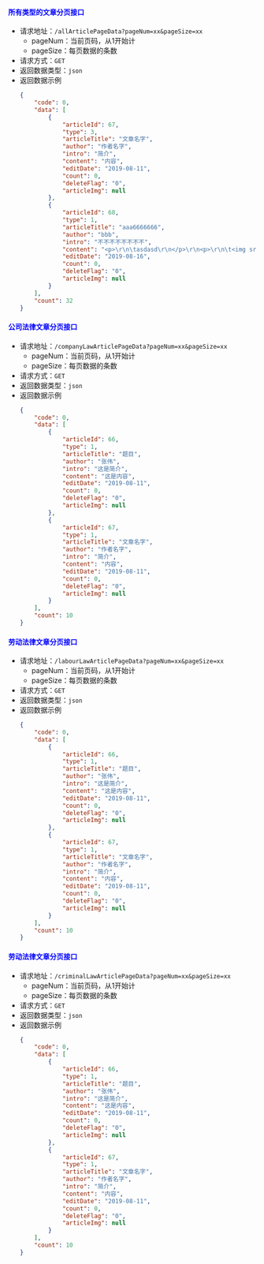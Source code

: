 #### <font color="blue">所有类型的文章分页接口</font>
- 请求地址：`/allArticlePageData?pageNum=xx&pageSize=xx`
  + pageNum：当前页码，从1开始计
  + pageSize：每页数据的条数
- 请求方式：`GET`
- 返回数据类型：`json`
- 返回数据示例
    ```json
    {
        "code": 0,
        "data": [
            {
                "articleId": 67,
                "type": 3,
                "articleTitle": "文章名字",
                "author": "作者名字",
                "intro": "简介",
                "content": "内容",
                "editDate": "2019-08-11",
                "count": 0,
                "deleteFlag": "0",
                "articleImg": null
            },
            {
                "articleId": 68,
                "type": 1,
                "articleTitle": "aaa6666666",
                "author": "bbb",
                "intro": "不不不不不不不不",
                "content": "<p>\r\n\tasdasd\r\n</p>\r\n<p>\r\n\t<img src=\"/images/agency-detail-pic/52118344-e5de-4abb-92b0-07e3eb3b4da8.jpeg\" alt=\"\" />\r\n</p>",
                "editDate": "2019-08-16",
                "count": 0,
                "deleteFlag": "0",
                "articleImg": null
            }
        ],
        "count": 32
    }
    ```
#### <font color="blue">公司法律文章分页接口</font>
- 请求地址：`/companyLawArticlePageData?pageNum=xx&pageSize=xx`
  + pageNum：当前页码，从1开始计
  + pageSize：每页数据的条数
- 请求方式：`GET`
- 返回数据类型：`json`
- 返回数据示例
    ```json
    {
        "code": 0,
        "data": [
            {
                "articleId": 66,
                "type": 1,
                "articleTitle": "题目",
                "author": "张伟",
                "intro": "这是简介",
                "content": "这是内容",
                "editDate": "2019-08-11",
                "count": 0,
                "deleteFlag": "0",
                "articleImg": null
            },
            {
                "articleId": 67,
                "type": 1,
                "articleTitle": "文章名字",
                "author": "作者名字",
                "intro": "简介",
                "content": "内容",
                "editDate": "2019-08-11",
                "count": 0,
                "deleteFlag": "0",
                "articleImg": null
            }
        ],
        "count": 10
    }
    ```

#### <font color="blue">劳动法律文章分页接口</font>
- 请求地址：`/labourLawArticlePageData?pageNum=xx&pageSize=xx`
  + pageNum：当前页码，从1开始计
  + pageSize：每页数据的条数
- 请求方式：`GET`
- 返回数据类型：`json`
- 返回数据示例
    ```json
    {
        "code": 0,
        "data": [
            {
                "articleId": 66,
                "type": 1,
                "articleTitle": "题目",
                "author": "张伟",
                "intro": "这是简介",
                "content": "这是内容",
                "editDate": "2019-08-11",
                "count": 0,
                "deleteFlag": "0",
                "articleImg": null
            },
            {
                "articleId": 67,
                "type": 1,
                "articleTitle": "文章名字",
                "author": "作者名字",
                "intro": "简介",
                "content": "内容",
                "editDate": "2019-08-11",
                "count": 0,
                "deleteFlag": "0",
                "articleImg": null
            }
        ],
        "count": 10
    }
    ```

#### <font color="blue">劳动法律文章分页接口</font>
- 请求地址：`/criminalLawArticlePageData?pageNum=xx&pageSize=xx`
  + pageNum：当前页码，从1开始计
  + pageSize：每页数据的条数
- 请求方式：`GET`
- 返回数据类型：`json`
- 返回数据示例
    ```json
    {
        "code": 0,
        "data": [
            {
                "articleId": 66,
                "type": 1,
                "articleTitle": "题目",
                "author": "张伟",
                "intro": "这是简介",
                "content": "这是内容",
                "editDate": "2019-08-11",
                "count": 0,
                "deleteFlag": "0",
                "articleImg": null
            },
            {
                "articleId": 67,
                "type": 1,
                "articleTitle": "文章名字",
                "author": "作者名字",
                "intro": "简介",
                "content": "内容",
                "editDate": "2019-08-11",
                "count": 0,
                "deleteFlag": "0",
                "articleImg": null
            }
        ],
        "count": 10
    }
    ```